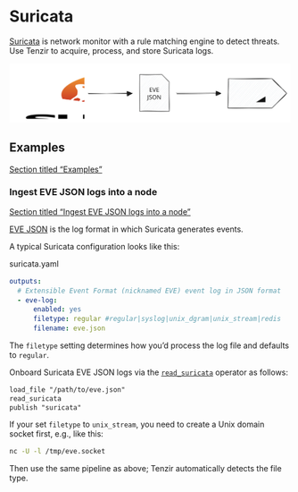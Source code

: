 # Suricata

[Suricata](https://suricata.io/) is network monitor with a rule matching engine to detect threats. Use Tenzir to acquire, process, and store Suricata logs.

![Suricata](/pr-preview/pr-116/_astro/suricata.DtM9yz2q_19DKCs.svg)

## Examples

[Section titled “Examples”](#examples)

### Ingest EVE JSON logs into a node

[Section titled “Ingest EVE JSON logs into a node”](#ingest-eve-json-logs-into-a-node)

[EVE JSON](https://docs.suricata.io/en/latest/output/eve/eve-json-output.html) is the log format in which Suricata generates events.

A typical Suricata configuration looks like this:

suricata.yaml

```yaml
outputs:
  # Extensible Event Format (nicknamed EVE) event log in JSON format
  - eve-log:
      enabled: yes
      filetype: regular #regular|syslog|unix_dgram|unix_stream|redis
      filename: eve.json
```

The `filetype` setting determines how you’d process the log file and defaults to `regular`.

Onboard Suricata EVE JSON logs via the [`read_suricata`](/reference/operators/read_suricata) operator as follows:

```tql
load_file "/path/to/eve.json"
read_suricata
publish "suricata"
```

If your set `filetype` to `unix_stream`, you need to create a Unix domain socket first, e.g., like this:

```bash
nc -U -l /tmp/eve.socket
```

Then use the same pipeline as above; Tenzir automatically detects the file type.